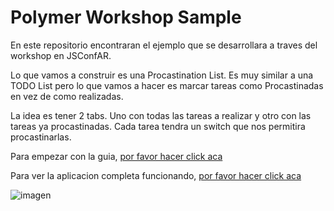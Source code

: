 # Polymer Workshop Sample

En este repositorio encontraran el ejemplo que se desarrollara a traves del workshop en JSConfAR.

Lo que vamos a construir es una Procastination List. Es muy similar a una TODO List pero lo que vamos a hacer es marcar tareas como Procastinadas en vez de como realizadas.

La idea es tener 2 tabs. Uno con todas las tareas a realizar y otro con las tareas ya procastinadas. Cada tarea tendra un switch que nos permitira procastinarlas.

Para empezar con la guia, [por favor hacer click aca](guide/1-start.md)

Para ver la aplicacion completa funcionando, [por favor hacer click aca](http://auth0.github.io/polymer-workshop/finished/#/home)

![imagen](https://cloudup.com/cj2OstSLTIc+)



